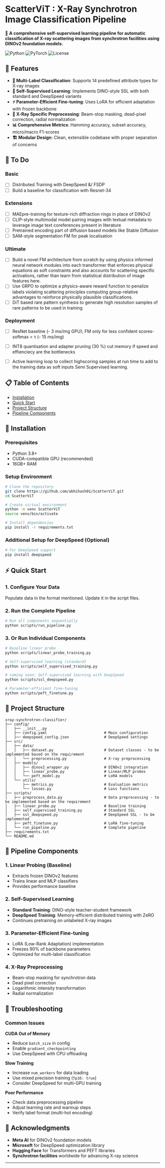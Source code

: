 # ScatterViT : X-Ray Synchrotron Image Classification Pipeline

🔬 **A comprehensive self-supervised learning pipeline for automatic classification of X-ray scattering images from synchrotron facilities using DINOv2 foundation models.**

![Python](https://img.shields.io/badge/python-v3.8+-blue.svg)
![PyTorch](https://img.shields.io/badge/PyTorch-v2.0+-red.svg)
![License](https://img.shields.io/badge/license-MIT-green.svg)

## 🌟 Features

- **🎯 Multi-Label Classification**: Supports 14 predefined attribute types for X-ray images
- **🚀 Self-Supervised Learning**: Implements DINO-style SSL with both standard and DeepSpeed variants
- **⚡ Parameter-Efficient Fine-tuning**: Uses LoRA for efficient adaptation with frozen backbone
- **🔬 X-Ray Specific Preprocessing**: Beam-stop masking, dead-pixel correction, radial normalization
- **📊 Comprehensive Metrics**: Hamming accuracy, subset accuracy, micro/macro F1-scores
- **🏗️ Modular Design**: Clean, extensible codebase with proper separation of concerns


## 📝 To Do

### Basic 
- [ ] Distributed Training with DeepSpeed &/ FSDP
- [ ] Build a baseline for classification with Resnet-34

### Extensions
- [ ] MAEpre-training for texture-rich diffraction rings in place of DINOv2
- [ ] CLIP-style multimodal model pairing images with textual metadata to leverage image text coreferences
 present in literature
- [ ] Pretrained encoding part of diffusion based models like Stable Diffusion
- [ ] SAM-style segmentation FM for peak localisation

### Ultimate
- [ ] Build a novel FM architecture from scratch by using physics informed neural network modules into each transformer that enforces physical equations as soft constraints and also accounts for scattering specific activations, rather than learn from statistical distribution of image features here.
- [ ] Use GRPO to optimize a physics-aware reward function to penalize labels violating scattering principles computing group-relative advantages to reinforce physically plausible classifications. 
- [ ] DiT based rare pattern synthesis to generate high resolution samples of rare patterns to be used in training

### Deployment
- [ ] ResNet baseline (- 3 ms/img GPU); FM only for less confident scores- softmax < τ (- 15 ms/img)
- [ ] INT8 quantisation and adapter pruning (30 %) cut memory if speed and effienciecy are the bottlenecks
- [ ] Active learning loop to collect highscoring samples at run time to add to the training data as soft inputs Semi Supervised learning.


## 📋 Table of Contents

- [Installation](#installation)
- [Quick Start](#quick-start)
- [Project Structure](#project-structure)
- [Pipeline Components](#pipeline-components)

## 🚀 Installation

### Prerequisites
- Python 3.8+
- CUDA-compatible GPU (recommended)
- 16GB+ RAM

### Setup Environment

```bash
# Clone the repository
git clone https://github.com/abhihash01/ScatterViT.git
cd ScatterViT

# Create virtual environment
python -m venv ScatterViT
source venv/bin/activate  

# Install dependencies
pip install -r requirements.txt
```

### Additional Setup for DeepSpeed (Optional)
```bash
# For DeepSpeed support
pip install deepspeed
```

## ⚡ Quick Start

### 1. Configure Your Data
Populate data in the format mentioned. Update it in the script files. 

### 2. Run the Complete Pipeline
```bash
# Run all components sequentially
python scripts/run_pipeline.py
```

### 3. Or Run Individual Components
```bash
# Baseline linear probe
python scripts/linear_probe_training.py

# Self-supervised learning (standard)
python scripts/self_supervised_training.py

# coming soon: Self-supervised learning with DeepSpeed
python scripts/ssl_deepspeed.py

# Parameter-efficient fine-tuning
python scripts/peft_finetune.py
```

## 📁 Project Structure

```
xray-synchrotron-classifier/
├── config/
│   ├── __init__.py
│   ├── config.yaml                          # Main configuration
│   ├── deepspeed_config.json                # DeepSpeed settings
├── src/
│   ├── data/
│   │   ├── dataset.py                       # Dataset classes - to be implemented based on the requirement
│   │   └── preprocessing.py                 # X-ray preprocessing
│   ├── models/
│   │   ├── dinov2_wrapper.py                # DINOv2 integration
│   │   ├── linear_probe.py                  # Linear/MLP probes
│   │   └── peft_model.py                    # LoRA models       
│   └── utils/
│       ├── metrics.py                       # Evaluation metrics
│       └── losses.py                        # Loss functions
├── scripts/
│   ├── preprocess_data.py                   # Data preprocessing - to be implemented based on the requirement
│   ├── linear_probe.py                      # Baseline training
│   ├── self_supervised_training.py          # Standard SSL
│   ├── ssl_deepspeed.py                     # DeepSpeed SSL - to be implemented
│   ├── peft_finetune.py                     # LoRA fine-tuning
│   └── run_pipeline.py                      # Complete pipeline
├── requirements.txt
└── README.md
```

## 🧩 Pipeline Components

### 1. **Linear Probing (Baseline)**
- Extracts frozen DINOv2 features
- Trains linear and MLP classifiers
- Provides performance baseline

### 2. **Self-Supervised Learning**
- **Standard Training**: DINO-style teacher-student framework
- **DeepSpeed Training**: Memory-efficient distributed training with ZeRO
- Continues pretraining on unlabeled X-ray images

### 3. **Parameter-Efficient Fine-tuning**
- LoRA (Low-Rank Adaptation) implementation
- Freezes 90% of backbone parameters
- Optimized for multi-label classification

### 4. **X-Ray Preprocessing**
- Beam-stop masking for synchrotron data
- Dead pixel correction
- Logarithmic intensity transformation
- Radial normalization



## 🐛 Troubleshooting

### Common Issues

**CUDA Out of Memory**
- Reduce `batch_size` in config
- Enable `gradient_checkpointing`
- Use DeepSpeed with CPU offloading

**Slow Training**
- Increase `num_workers` for data loading
- Use mixed precision training (`fp16: true`)
- Consider DeepSpeed for multi-GPU training

**Poor Performance**
- Check data preprocessing pipeline
- Adjust learning rate and warmup steps
- Verify label format (multi-hot encoding)


## 🙏 Acknowledgments

- **Meta AI** for DINOv2 foundation models
- **Microsoft** for DeepSpeed optimization library
- **Hugging Face** for Transformers and PEFT libraries
- **Synchrotron facilities** worldwide for advancing X-ray science


---
